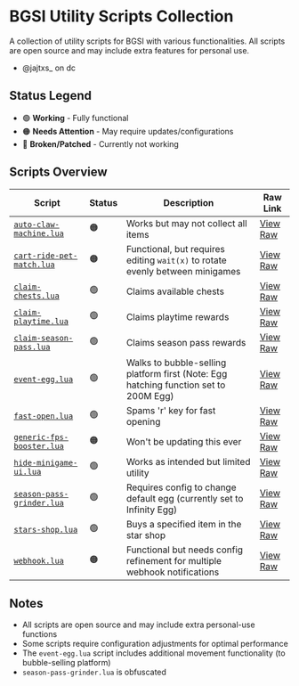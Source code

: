 # BGSI Utility Scripts Collection

A collection of utility scripts for BGSI with various functionalities. All scripts are open source and may include extra features for personal use.

- @jajtxs_ on dc

## Status Legend

- 🟢 **Working** - Fully functional
- 🟠 **Needs Attention** - May require updates/configurations
- 🔴 **Broken/Patched** - Currently not working

## Scripts Overview

| Script | Status | Description | Raw Link |
|--------|--------|-------------|----------|
| [`auto-claw-machine.lua`](#) | 🟠 | Works but may not collect all items | [View Raw](https://raw.githubusercontent.com/7Boxes/BGSI/refs/heads/main/auto-claw-machine.lua) |
| [`cart-ride-pet-match.lua`](#) | 🟠 | Functional, but requires editing `wait(x)` to rotate evenly between minigames | [View Raw](https://raw.githubusercontent.com/7Boxes/BGSI/refs/heads/main/cart-ride-pet-match.lua) |
| [`claim-chests.lua`](#) | 🟢 | Claims available chests | [View Raw](https://raw.githubusercontent.com/7Boxes/BGSI/refs/heads/main/claim-chests.lua) |
| [`claim-playtime.lua`](#) | 🟢 | Claims playtime rewards | [View Raw](https://raw.githubusercontent.com/7Boxes/BGSI/refs/heads/main/claim-playtime.lua) |
| [`claim-season-pass.lua`](#) | 🟢 | Claims season pass rewards | [View Raw](https://raw.githubusercontent.com/7Boxes/BGSI/refs/heads/main/claim-season-pass.lua) |
| [`event-egg.lua`](#) | 🟢 | Walks to bubble-selling platform first (Note: Egg hatching function set to 200M Egg) | [View Raw](https://raw.githubusercontent.com/7Boxes/BGSI/refs/heads/main/event-egg.lua) |
| [`fast-open.lua`](#) | 🟢 | Spams 'r' key for fast opening | [View Raw](https://raw.githubusercontent.com/7Boxes/BGSI/refs/heads/main/fast-open.lua) |
| [`generic-fps-booster.lua`](#) | 🟠 | Won't be updating this ever | [View Raw](https://raw.githubusercontent.com/7Boxes/BGSI/refs/heads/main/generic-fps-booster.lua) |
| [`hide-minigame-ui.lua`](#) | 🟢 | Works as intended but limited utility | [View Raw](https://raw.githubusercontent.com/7Boxes/BGSI/refs/heads/main/hide-minigame-ui.lua) |
| [`season-pass-grinder.lua`](#) | 🟢 | Requires config to change default egg (currently set to Infinity Egg) | [View Raw](https://raw.githubusercontent.com/7Boxes/BGSI/refs/heads/main/season-pass-grinder.lua) |
| [`stars-shop.lua`](#) | 🟢 | Buys a specified item in the star shop | [View Raw](https://raw.githubusercontent.com/7Boxes/BGSI/refs/heads/main/stars-shop.lua) |
| [`webhook.lua`](#) | 🟠 | Functional but needs config refinement for multiple webhook notifications | [View Raw](https://raw.githubusercontent.com/7Boxes/BGSI/refs/heads/main/webhook.lua) |

## Notes

- All scripts are open source and may include extra personal-use functions
- Some scripts require configuration adjustments for optimal performance
- The `event-egg.lua` script includes additional movement functionality (to bubble-selling platform)
- `season-pass-grinder.lua` is obfuscated
